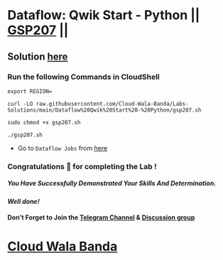# Dataflow: Qwik Start - Python || [GSP207](https://www.cloudskillsboost.google/focuses/1100?parent=catalog) ||

## Solution [here](https://youtu.be/Xa8OrPc6IQ8)

### Run the following Commands in CloudShell

```
export REGION=
```
```
curl -LO raw.githubusercontent.com/Cloud-Wala-Banda/Labs-Solutions/main/Dataflow%20Qwik%20Start%20-%20Python/gsp207.sh

sudo chmod +x gsp207.sh

./gsp207.sh
```

* Go to `Dataflow Jobs` from [here](https://console.cloud.google.com/dataflow/jobs?)

### Congratulations 🎉 for completing the Lab !

##### *You Have Successfully Demonstrated Your Skills And Determination.*

#### *Well done!*

#### Don't Forget to Join the [Telegram Channel](https://t.me/cloudwalabanda) & [Discussion group](https://t.me/cloudwalabandachats)

# [Cloud Wala Banda](https://www.youtube.com/@cloudwalabanda)
